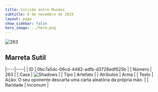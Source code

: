 ```yaml
---
title: Colisão entre Mundos
subtitle: 8 de novembro de 2019
layout: page
show_sidebar: false
hero_image: ../hero.png
---
```


![263](https://cdn.keyforgegame.com/media/card_front/pt/452_263_VJXHQQVX3C86_pt.png)

## Marreta Sutil

|----|----|
| ID | 0bc7a5dc-06cd-4482-adfb-d3728edf625b |
| Número | 263 |
| Casa | ![Shadows](https://archonarcana.com/images/thumb/e/ee/Shadows.png/22px-Shadows.png "Sombras") |
| Tipo | Artefato |
| Atributos | Arma |
| Texto | Ação: O seu oponente descarta uma carta aleatória da própria mão. |
| Raridade | Incomum |
